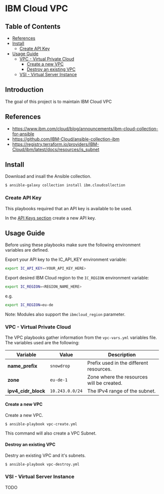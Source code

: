 # IBM Cloud VPC

## Table of Contents

   * [References](#references)
   * [Install](#install)
      * [Create API Key](#create-api-key)
   * [Usage Guide](#usage-guide)
      * [VPC - Virtual Private Cloud](#vpc---virtual-private-cloud)
         * [Create a new VPC](#create-a-new-vpc)
         * [Destroy an existing VPC](#destroy-an-existing-vpc)
      * [VSI - Virtual Server Instance](#vsi---virtual-server-instance)


## Introduction

The goal of this project is to maintain IBM Cloud VPC

## References

* https://www.ibm.com/cloud/blog/announcements/ibm-cloud-collection-for-ansible
* https://github.com/IBM-Cloud/ansible-collection-ibm
* https://registry.terraform.io/providers/IBM-Cloud/ibm/latest/docs/resources/is_subnet


## Install 

Download and insall the Ansible collection.

```bash
$ ansible-galaxy collection install ibm.cloudcollection
```

### Create API Key

This playbooks required that an API key is available to be used.

In the [API Keys section](https://cloud.ibm.com/iam/apikeys) create a new API key.

## Usage Guide

Before using these playbooks make sure the following environment variables are defined.

Export your API key to the IC_API_KEY environment variable:

```bash
export IC_API_KEY=<YOUR_API_KEY_HERE>
```

Export desired IBM Cloud region to the `IC_REGION` environment variable:

```bash
export IC_REGION=<REGION_NAME_HERE>
```

e.g.

```bash
export IC_REGION=eu-de
```

Note: Modules also support the `ibmcloud_region` parameter.

### VPC - Virtual Private Cloud

The VPC playbooks gather information from the `vpc-vars.yml` variables file. The variables used are the following:

| Variable | Value | Description |
| --- | --- | --- |
| **name_prefix** | `snowdrop` | Prefix used in the different resources. |
| **zone** | `eu-de-1` | Zone where the resources will be created. |
| **ipv4_cidr_block** | `10.243.0.0/24` | The IPv4 range of the subnet. |

#### Create a new VPC

Create a new VPC.

```bash
$ ansible-playbook vpc-create.yml
```

This command will also create a VPC Subnet.

#### Destroy an existing VPC

Destry an existing VPC and it's subnets.

```bash
$ ansible-playbook vpc-destroy.yml
```

### VSI - Virtual Server Instance

TODO

